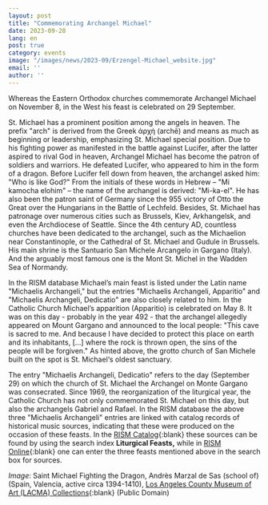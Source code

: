 ```yaml
---
layout: post
title: "Commemorating Archangel Michael"
date: 2023-09-28
lang: en
post: true
category: events
image: "/images/news/2023-09/Erzengel-Michael_website.jpg"
email: ''
author: ''
---
```


Whereas the Eastern Orthodox churches commemorate Archangel Michael on November 8, in the West his feast is celebrated on 29 September. 

St. Michael has a prominent position among the angels in heaven. The prefix "arch" is derived from the Greek ἀρχή (archē) and means as much as beginning or leadership, emphasizing St. Michael special position. Due to his fighting power as manifested in the battle against Lucifer, after the latter aspired to rival God in heaven, Archangel Michael has become the patron of soldiers and warriors. He defeated Lucifer, who appeared to him in the form of a dragon. Before Lucifer fell down from heaven, the archangel asked him: "Who is like God?" From the initials of these words in Hebrew – "Mi kamocha elohim" – the name of the archangel is derived: "Mi-ka-el". He has also been the patron saint of Germany since the 955 victory of Otto the Great over the Hungarians in the Battle of Lechfeld. Besides, St. Michael has patronage over numerous cities such as Brussels, Kiev, Arkhangelsk, and even the Archdiocese of Seattle. Since the 4th century AD, countless churches have been dedicated to the archangel, such as the Michaelion near Constantinople, or the Cathedral of St. Michael and Gudule in Brussels. His main shrine is the Santuario San Michele Arcangelo in Gargano (Italy). And the arguably most famous one is the Mont St. Michel in the Wadden Sea of Normandy.

In the RISM database Michael’s main feast is listed under the Latin name "Michaelis Archangeli," but the entries "Michaelis Archangeli, Apparitio" and "Michaelis Archangeli, Dedicatio" are also closely related to him. In the Catholic Church Michael’s apparition (Apparitio) is celebrated on May 8. It was on this day - probably in the year 492 - that the archangel allegedly appeared on Mount Gargano and announced to the local people: "This cave is sacred to me. And because I have decided to protect this place on earth and its inhabitants, [...] where the rock is thrown open, the sins of the people will be forgiven." As hinted above, the grotto church of San Michele built on the spot is St. Michael‘s oldest sanctuary.

The entry "Michaelis Archangeli, Dedicatio" refers to the day (September 29) on which the church of St. Michael the Archangel on Monte Gargano was consecrated. Since 1969, the reorganization of the liturgical year, the Catholic Church has not only commemorated St. Michael on this day, but also the archangels Gabriel and Rafael. In the RISM database the above three "Michaelis Archangeli" entries are linked with catalog records of historical music sources, indicating that these were produced on the occasion of these feasts. In the [RISM Catalog](https://opac.rism.info/search?View=rism&q=Michaelis+Archangeli){:blank} these sources can be found by using the search index **Liturgical Feasts,** while in [RISM Online](https://rism.online/?mode=sources){:blank} one can enter the three feasts mentioned above in the search box for sources.

_Image_: Saint Michael Fighting the Dragon, Andrès Marzal de Sas (school of) (Spain, Valencia, active circa 1394-1410), [Los Angeles County Museum of Art (LACMA) Collections](https://collections.lacma.org/node/229731){:blank} (Public Domain)


